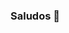 ### Saludos 👋

<!--
**ORDennisA/ORDennisA** is a ✨ _special_ ✨ repository because its `README.md` (this file) appears on your GitHub profile.

##


##Publiaciones
*


## Horario de clases
|               Lunes              |               Martes             |             Miercoles            |              Juevez              |               Viernes            |
|----------------------------------|----------------------------------|----------------------------------|----------------------------------|----------------------------------|
|Topicos Avanzados de programacion |Topicos Avanzados de programacion | Topicos Avanzados de programacion| Topicos Avanzados de programacion| Topicos Avanzados de programacion| 
|             Simulacion           |             Simulacion           |             Simulacion           |             Simulacion           |             Simulacion           |
|      Ingenieria de softWare      |      Ingenieria de softWare      |      Ingenieria de softWare      |      Ingenieria de softWare      |      Ingenieria de softWare      |
|         Lenguaje de intefaz      |         Lenguaje de intefaz      |         Lenguaje de intefaz      |         Lenguaje de intefaz      |         Lenguaje de intefaz      |
|         Taller de sistemas       |         Taller de sistemas       |         Taller de sistemas       |         Taller de sistemas       |         Taller de sistemas       |
|        Lenguajes automatas 1     |        Lenguajes automatas 1     |        Lenguajes automatas 1     |        Lenguajes automatas 1     |        Lenguajes automatas 1     |
|Comutacion y enrutamiento de redes|Comutacion y enrutamiento de redes|Comutacion y enrutamiento de redes|Comutacion y enrutamiento de redes|Comutacion y enrutamiento de redes|
-->
